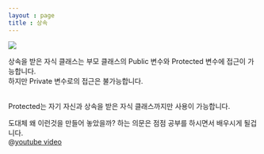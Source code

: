 ```yaml
---
layout : page
title : 상속
---
```

![](http://cfile5.uf.tistory.com/image/1741CA364F40EBF5205286)<br/>


상속을 받은 자식 클래스는 부모 클래스의 Public 변수와 Protected 변수에 접근이 가능합니다.<br/>
 하지만 Private 변수로의 접근은 불가능합니다.<br/><br/>

Protected는 자기 자신과 상속을 받은 자식 클래스까지만 사용이 가능합니다.<br/>

도대체 왜 이런것을 만들어 놓았을까? 하는 의문은 점점 공부를 하시면서 배우시게 될겁니다.<br/>
@[youtube video](http://www.youtube.com/watch?v=dLvSFMrAH9A)
